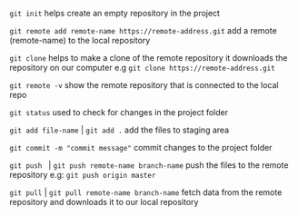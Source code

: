 
`git init`
helps create an empty repository in the project

`git remote add remote-name https://remote-address.git`
add a remote (remote-name) to the local repository

`git clone`
helps to make a clone of the remote repository
it downloads the repository on our computer
e.g `git clone https://remote-address.git`

`git remote -v`
show the remote repository that is connected to the local repo

`git status`
used to check for changes in the project folder

`git add file-name` | `git add .`
add the files to staging area

`git commit -m "commit message"`
commit changes to the project folder

`git push ` | `git push remote-name branch-name`
push the files to the remote repository
e.g: `git push origin master` 

`git pull` | `git pull remote-name branch-name`
fetch data from the remote repository and downloads it to our local repository